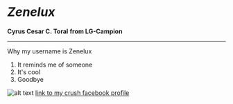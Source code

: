 # ***Zenelux***
**Cyrus Cesar C. Toral**
**from LG-Campion**

----------------------------

Why my username is Zenelux

1. It reminds me of someone
2. It's cool
3. Goodbye

![alt text](https://media.tenor.com/97sD3prHJcoAAAAC/funny-memes.gif)
[link to my crush facebook profile](https://www.youtube.com/watch?v=xvFZjo5PgG0)

